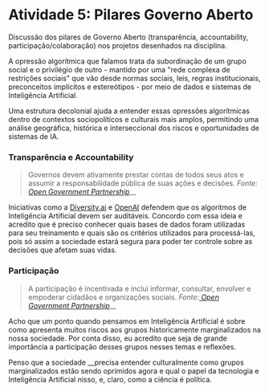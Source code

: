 # Atividade 5: Pilares Governo Aberto

Discussão dos pilares de Governo Aberto \(transparência, accountability, participação/colaboração\) nos projetos desenhados na disciplina. 

A opressão algorítmica que falamos trata da subordinação de um grupo social e o privilégio de outro - mantido por uma "rede complexa de restrições sociais" que vão desde normas sociais, leis, regras institucionais, preconceitos implícitos e estereótipos - por meio de dados e sistemas de Inteligência Artificial.

Uma estrutura decolonial ajuda a entender essas opressões algorítmicas dentro de contextos sociopolíticos e culturais mais amplos, permitindo uma análise geográfica, histórica e interseccional dos riscos e oportunidades de sistemas de IA.

### Transparência e Accountability

> Governos devem ativamente prestar contas de todos seus atos e assumir a responsabilidade pública de suas ações e decisões. _Fonte:_ [_Open Government Partnership_](https://www.opengovpartnership.org/stories/que-tal-definirmos-principios-de-governo-aberto/)\_\_

Iniciativas como a [Diversity.ai](http://DIVErsity.ai) e [OpenAI](https://openai.com/) defendem que os algoritmos de Inteligência Artificial devem ser auditáveis. Concordo com essa ideia e acredito que é preciso conhecer quais bases de dados foram utilizadas para seu treinamento e quais são os critérios utilizados para processá-las, pois só assim a sociedade estará segura para poder ter controle sobre as decisões que afetam suas vidas.



### Participação

> A participação é incentivada e inclui informar, consultar, envolver e empoderar cidadãos e organizações sociais. _Fonte:_[ _Open Government Partnership_](https://www.opengovpartnership.org/stories/que-tal-definirmos-principios-de-governo-aberto/)\_\_

Acho que um ponto quando pensamos em Inteligência Artificial é sobre como apresenta muitos riscos aos grupos historicamente marginalizados na nossa sociedade. Por conta disso, eu acredito que seja de grande importância a participação desses grupos nesses temas e reflexões.

Penso que a sociedade __precisa entender culturalmente como grupos marginalizados estão sendo oprimidos agora e qual o papel da tecnologia e Inteligência Artificial nisso, e, claro, como a ciência é política.



